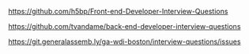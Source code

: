 https://github.com/h5bp/Front-end-Developer-Interview-Questions

https://github.com/tvandame/back-end-developer-interview-questions

https://git.generalassemb.ly/ga-wdi-boston/interview-questions/issues

